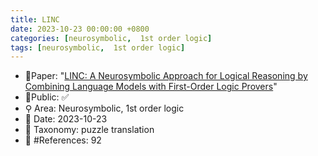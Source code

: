 ```yaml
---
title: LINC
date: 2023-10-23 00:00:00 +0800
categories: [neurosymbolic,  1st order logic]
tags: [neurosymbolic,  1st order logic]
---
```


- 📙Paper: "[LINC: A Neurosymbolic Approach for Logical Reasoning by Combining Language Models with First-Order Logic Provers](https://www.semanticscholar.org/paper/LINC%3A-A-Neurosymbolic-Approach-for-Logical-by-with-Olausson-Gu/66d98dc2aad17c03532dbae21d05f098257cc2e2)"
- 🔑Public: ✅
- ⚲ Area: Neurosymbolic,  1st order logic
- 📅 Date: 2023-10-23
- 🔎 Taxonomy: puzzle translation
- 📝 #References: 92
